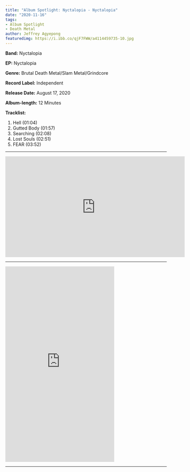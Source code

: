 ```yaml
---
title: "Album Spotlight: Nyctalopia - Nyctalopia"
date: "2020-11-16"
tags:
- Album Spotlight
- Death Metal
author: Jeffrey Agyepong
featuredimg: https://i.ibb.co/qjF7FWW/a4114459735-10.jpg
---
```


**Band:** Nyctalopia

**EP:** Nyctalopia

**Genre:** Brutal Death Metal/Slam Metal/Grindcore

**Record Label:** Independent

**Release Date:** August 17, 2020

**Album-length:** 12 Minutes

**Tracklist:**

1. Hell (01:04)
2. Gutted Body (01:57)
3. Searching (02:08)
4. Lost Souls (02:51) 
5. FEAR (03:52)

* * *

<iframe src="https://www.youtube.com/embed/RZ0arIDzM5M" width="560" height="315" frameborder="0"></iframe>

* * *

<iframe style="border: 0; width: 340px; height: 611px;" src="https://bandcamp.com/EmbeddedPlayer/album=17693816/size=large/bgcol=ffffff/linkcol=0687f5/transparent=true/" seamless><a href="https://nyctalopia.bandcamp.com/album/nyctalopia">Nyctalopia by Nyctalopia</a></iframe>

* * *
